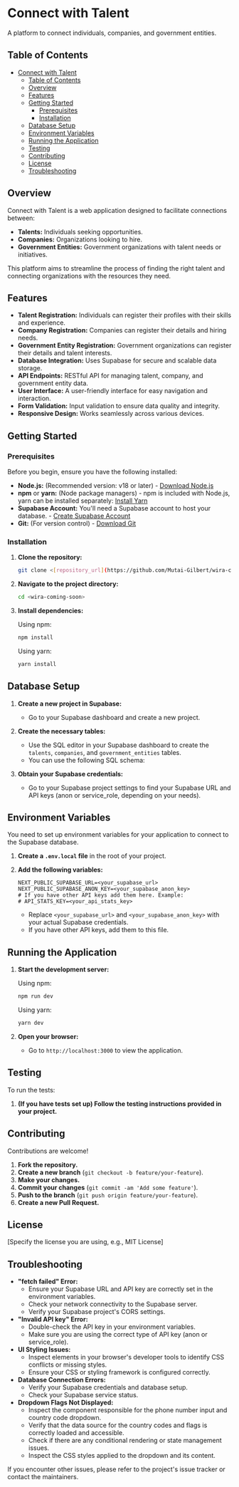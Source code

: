 # Connect with Talent

A platform to connect individuals, companies, and government entities.

## Table of Contents

- [Connect with Talent](#connect-with-talent)
  - [Table of Contents](#table-of-contents)
  - [Overview](#overview)
  - [Features](#features)
  - [Getting Started](#getting-started)
    - [Prerequisites](#prerequisites)
    - [Installation](#installation)
  - [Database Setup](#database-setup)
  - [Environment Variables](#environment-variables)
  - [Running the Application](#running-the-application)
  - [Testing](#testing)
  - [Contributing](#contributing)
  - [License](#license)
  - [Troubleshooting](#troubleshooting)

## Overview

Connect with Talent is a web application designed to facilitate connections between:

* **Talents:** Individuals seeking opportunities.
* **Companies:** Organizations looking to hire.
* **Government Entities:** Government organizations with talent needs or initiatives.

This platform aims to streamline the process of finding the right talent and connecting organizations with the resources they need.

## Features

* **Talent Registration:** Individuals can register their profiles with their skills and experience.
* **Company Registration:** Companies can register their details and hiring needs.
* **Government Entity Registration:** Government organizations can register their details and talent interests.
* **Database Integration:** Uses Supabase for secure and scalable data storage.
* **API Endpoints:** RESTful API for managing talent, company, and government entity data.
* **User Interface:** A user-friendly interface for easy navigation and interaction.
* **Form Validation:** Input validation to ensure data quality and integrity.
* **Responsive Design:** Works seamlessly across various devices.

## Getting Started

### Prerequisites

Before you begin, ensure you have the following installed:

* **Node.js:** (Recommended version: v18 or later) - [Download Node.js](https://nodejs.org/)
* **npm** or **yarn:** (Node package managers) - npm is included with Node.js, yarn can be installed separately: [Install Yarn](https://yarnpkg.com/getting-started)
* **Supabase Account:** You'll need a Supabase account to host your database. - [Create Supabase Account](https://supabase.com/)
* **Git:** (For version control) - [Download Git](https://git-scm.com/)

### Installation

1.  **Clone the repository:**

    ```bash
    git clone <[repository_url](https://github.com/Mutai-Gilbert/wira-coming-soon.git)>
    ```

2.  **Navigate to the project directory:**

    ```bash
    cd <wira-coming-soon>
    ```

3.  **Install dependencies:**

    Using npm:

    ```bash
    npm install
    ```

    Using yarn:

    ```bash
    yarn install
    ```

## Database Setup

1.  **Create a new project in Supabase:**
    * Go to your Supabase dashboard and create a new project.

2.  **Create the necessary tables:**
    * Use the SQL editor in your Supabase dashboard to create the `talents`, `companies`, and `government_entities` tables.
    * You can use the following SQL schema:

3.  **Obtain your Supabase credentials:**
    * Go to your Supabase project settings to find your Supabase URL and API keys (anon or service\_role, depending on your needs).

## Environment Variables

You need to set up environment variables for your application to connect to the Supabase database.

1.  **Create a `.env.local` file** in the root of your project.

2.  **Add the following variables:**

    ```
    NEXT_PUBLIC_SUPABASE_URL=<your_supabase_url>
    NEXT_PUBLIC_SUPABASE_ANON_KEY=<your_supabase_anon_key>
    # If you have other API keys add them here. Example:
    # API_STATS_KEY=<your_api_stats_key>
    ```

    * Replace `<your_supabase_url>` and `<your_supabase_anon_key>` with your actual Supabase credentials.
    * If you have other API keys, add them to this file.

## Running the Application

1.  **Start the development server:**

    Using npm:

    ```bash
    npm run dev
    ```

    Using yarn:

    ```bash
    yarn dev
    ```

2.  **Open your browser:**

    * Go to `http://localhost:3000` to view the application.

## Testing

To run the tests:

1.  **(If you have tests set up) Follow the testing instructions provided in your project.**

## Contributing

Contributions are welcome!

1.  **Fork the repository.**
2.  **Create a new branch** (`git checkout -b feature/your-feature`).
3.  **Make your changes.**
4.  **Commit your changes** (`git commit -am 'Add some feature'`).
5.  **Push to the branch** (`git push origin feature/your-feature`).
6.  **Create a new Pull Request.**

## License

[Specify the license you are using, e.g., MIT License]

## Troubleshooting

* **"fetch failed" Error:**
    * Ensure your Supabase URL and API key are correctly set in the environment variables.
    * Check your network connectivity to the Supabase server.
    * Verify your Supabase project's CORS settings.
* **"Invalid API key" Error:**
    * Double-check the API key in your environment variables.
    * Make sure you are using the correct type of API key (anon or service\_role).
* **UI Styling Issues:**
    * Inspect elements in your browser's developer tools to identify CSS conflicts or missing styles.
    * Ensure your CSS or styling framework is configured correctly.
* **Database Connection Errors:**
    * Verify your Supabase credentials and database setup.
    * Check your Supabase service status.
* **Dropdown Flags Not Displayed:**
    * Inspect the component responsible for the phone number input and country code dropdown.
    * Verify that the data source for the country codes and flags is correctly loaded and accessible.
    * Check if there are any conditional rendering or state management issues.
    * Inspect the CSS styles applied to the dropdown and its content.

If you encounter other issues, please refer to the project's issue tracker or contact the maintainers.